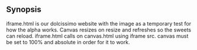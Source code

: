 ## Synopsis

iframe.html is our dolcissimo website with the image as a temporary test for how the alpha works. 
Canvas resizes on resize and refreshes so the sweets can reload.
iframe.html calls on canvas.html using iframe src.
canvas must be set to 100% and absolute in order for it to work.